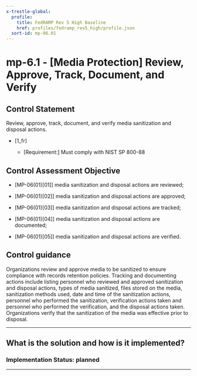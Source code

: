 ```yaml
---
x-trestle-global:
  profile:
    title: FedRAMP Rev 5 High Baseline
    href: profiles/fedramp_rev5_high/profile.json
  sort-id: mp-06.01
---
```


# mp-6.1 - \[Media Protection\] Review, Approve, Track, Document, and Verify

## Control Statement

Review, approve, track, document, and verify media sanitization and disposal actions.

- \[1_fr\]

  - \[Requirement:\] Must comply with NIST SP 800-88

## Control Assessment Objective

- \[MP-06(01)[01]\] media sanitization and disposal actions are reviewed;

- \[MP-06(01)[02]\] media sanitization and disposal actions are approved;

- \[MP-06(01)[03]\] media sanitization and disposal actions are tracked;

- \[MP-06(01)[04]\] media sanitization and disposal actions are documented;

- \[MP-06(01)[05]\] media sanitization and disposal actions are verified.

## Control guidance

Organizations review and approve media to be sanitized to ensure compliance with records retention policies. Tracking and documenting actions include listing personnel who reviewed and approved sanitization and disposal actions, types of media sanitized, files stored on the media, sanitization methods used, date and time of the sanitization actions, personnel who performed the sanitization, verification actions taken and personnel who performed the verification, and the disposal actions taken. Organizations verify that the sanitization of the media was effective prior to disposal.

______________________________________________________________________

## What is the solution and how is it implemented?

<!-- For implementation status enter one of: implemented, partial, planned, alternative, not-applicable -->

<!-- Note that the list of rules under ### Rules: is read-only and changes will not be captured after assembly to JSON -->

<!-- Add control implementation description here for control: mp-6.1 -->

### Implementation Status: planned

______________________________________________________________________
